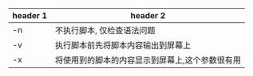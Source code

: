 



header 1 | header 2
---|---
-n |  不执行脚本, 仅检查语法问题
-v | 执行脚本前先将脚本内容输出到屏幕上
-x | 将使用到的脚本的内容显示到屏幕上,这个参数很有用
 

 
 
 